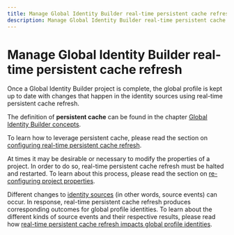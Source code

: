 ```yaml
---
title: Manage Global Identity Builder real-time persistent cache refresh
description: Manage Global Identity Builder real-time persistent cache refresh
---
```


# Manage Global Identity Builder real-time persistent cache refresh

Once a Global Identity Builder project is complete, the global profile is kept up to date with changes that happen in the identity sources using real-time persistent cache refresh.

The definition of **persistent cache** can be found in the chapter [Global Identity Builder concepts](../concepts.md#persistent-cache).

To learn how to leverage persistent cache, please read the section on [configuring real-time persistent cache refresh](configuration.md).

At times it may be desirable or necessary to modify the properties of a project. In order to do so, real-time persistent cache refresh must be halted and restarted. To learn about this process, please read the section on [re-configuring project properties](re-configuration.md).

Different changes to [identity sources](../create-projects/identity-sources.md) (in other words, source events) can occur. In response, real-time persistent cache refresh produces corresponding outcomes for global profile identities. To learn about the different kinds of source events and their respective results, please read how [real-time persistent cache refresh impacts global profile identities](impact-on-global-profile.md).
